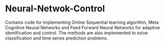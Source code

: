 # Neural-Netwok-Control
Contains code for implementing Online Sequential learning algorithm, Meta Cognitive Neural Networks and Feed Forward Neural Networks for adaptive identification and control. The methods are also implemented to solve classification and time series prediction problems.
